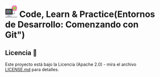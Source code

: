 # <img src=../../../../../images/computer.png width="40"> Code, Learn & Practice(Entornos de Desarrollo: Comenzando con Git")


## Licencia 📄

Este proyecto está bajo la Licencia (Apache 2.0) - mira el archivo [LICENSE.md]([../../../LICENSE.md](https://github.com/jpexposito/code-learn-practice/blob/main/LICENSE)) para detalles.
